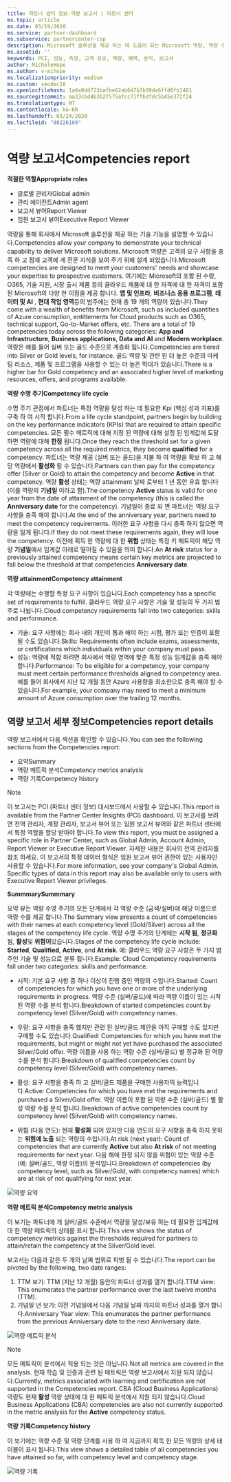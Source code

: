 ```yaml
---
title: 파트너 센터 정보-역량 보고서 | 파트너 센터
ms.topic: article
ms.date: 03/19/2020
ms.service: partner-dashboard
ms.subservice: partnercenter-csp
description: Microsoft 솔루션을 제공 하는 데 도움이 되는 Microsoft 역량, 역량 수준 및 제품을 개선할 수 있는 방법을 확인 하세요.
ms.assetid: ''
keywords: PCI, 성능, 측정, 고객 성공, 역량, 혜택, 분석, 보고서
author: MicheleHope
ms.author: v-mihope
ms.localizationpriority: medium
ms.custom: seodec18
ms.openlocfilehash: 1a6e8dd723bafbe62ab6d7b7b99de6ffd6fb1481
ms.sourcegitcommit: aa33cbd4b3b2f575afcc71ffbdfdc5b45e372f24
ms.translationtype: MT
ms.contentlocale: ko-KR
ms.lasthandoff: 03/24/2020
ms.locfileid: "80226189"
---
```

# <a name="competencies-report"></a><span data-ttu-id="81b88-104">역량 보고서</span><span class="sxs-lookup"><span data-stu-id="81b88-104">Competencies report</span></span>

<span data-ttu-id="81b88-105">**적절한 역할**</span><span class="sxs-lookup"><span data-stu-id="81b88-105">**Appropriate roles**</span></span>
- <span data-ttu-id="81b88-106">글로벌 관리자</span><span class="sxs-lookup"><span data-stu-id="81b88-106">Global admin</span></span>
- <span data-ttu-id="81b88-107">관리 에이전트</span><span class="sxs-lookup"><span data-stu-id="81b88-107">Admin agent</span></span>
- <span data-ttu-id="81b88-108">보고서 뷰어</span><span class="sxs-lookup"><span data-stu-id="81b88-108">Report Viewer</span></span>
- <span data-ttu-id="81b88-109">임원 보고서 뷰어</span><span class="sxs-lookup"><span data-stu-id="81b88-109">Executive Report Viewer</span></span>

<span data-ttu-id="81b88-110">역량을 통해 회사에서 Microsoft 솔루션을 제공 하는 기술 기능을 설명할 수 있습니다.</span><span class="sxs-lookup"><span data-stu-id="81b88-110">Competencies allow your company to demonstrate your technical capability to deliver Microsoft solutions.</span></span> <span data-ttu-id="81b88-111">Microsoft 역량은 고객의 요구 사항을 충족 하 고 잠재 고객에 게 전문 지식을 보여 주기 위해 설계 되었습니다.</span><span class="sxs-lookup"><span data-stu-id="81b88-111">Microsoft competencies are designed to meet your customers' needs and showcase your expertise to prospective customers.</span></span> <span data-ttu-id="81b88-112">여기에는 Microsoft의 포함 된 수량, O365, 기술 지원, 시장 출시 제품 등의 클라우드 제품에 대 한 자격에 대 한 자격이 포함 된 Microsoft의 다양 한 이점을 제공 합니다. **앱 및 인프라**, **비즈니스 응용 프로그램**, **데이터 및 AI** , **현대 작업 영역**등의 범주에는 현재 총 19 개의 역량이 있습니다.</span><span class="sxs-lookup"><span data-stu-id="81b88-112">They come with a wealth of benefits from Microsoft, such as included quantities of Azure consumption, entitlements for Cloud products such as O365, technical support, Go-to-Market offers, etc. There are a total of 19 competencies today across the following categories: **App and Infrastructure**, **Business applications**, **Data and AI** and **Modern workplace**.</span></span> <span data-ttu-id="81b88-113">역량은 예를 들어 실버 또는 골드 수준으로 계층화 됩니다.</span><span class="sxs-lookup"><span data-stu-id="81b88-113">Competencies are tiered into Silver or Gold levels, for instance.</span></span> <span data-ttu-id="81b88-114">골드 역량 및 관련 된 더 높은 수준의 마케팅 리소스, 제품 및 프로그램을 사용할 수 있는 더 높은 막대가 있습니다.</span><span class="sxs-lookup"><span data-stu-id="81b88-114">There is a higher bar for Gold competency and an associated higher level of marketing resources, offers, and programs available.</span></span>  

<span data-ttu-id="81b88-115">**역량 수명 주기**</span><span class="sxs-lookup"><span data-stu-id="81b88-115">**Competency life cycle**</span></span>

<span data-ttu-id="81b88-116">수명 주기 관점에서 파트너는 특정 역량을 달성 하는 데 필요한 Kpi (핵심 성과 지표)를 구축 하 여 시작 합니다.</span><span class="sxs-lookup"><span data-stu-id="81b88-116">From a life cycle standpoint, partners begin by building on the key performance indicators (KPIs) that are required to attain specific competencies.</span></span> <span data-ttu-id="81b88-117">모든 필수 메트릭에 대해 지정 된 역량에 대해 설정 된 임계값에 도달 하면 역량에 대해 **한정** 됩니다.</span><span class="sxs-lookup"><span data-stu-id="81b88-117">Once they reach the threshold set for a given competency across all the required metrics, they become **qualified** for a competency.</span></span> <span data-ttu-id="81b88-118">파트너는 역량 제공 (실버 또는 골드)을 지불 하 여 역량을 확보 하 고 해당 역량에서 **활성화** 될 수 있습니다.</span><span class="sxs-lookup"><span data-stu-id="81b88-118">Partners can then pay for the competency offer (Silver or Gold) to attain the competency and become **Active** in that competency.</span></span> <span data-ttu-id="81b88-119">역량 **활성** 상태는 역량 attainment 날짜 로부터 1 년 동안 유효 합니다 (이를 역량의 **기념일** 이라고 함).</span><span class="sxs-lookup"><span data-stu-id="81b88-119">The competency **Active** status is valid for one year from the date of attainment of the competency (this is called the **Anniversary date** for the competency).</span></span> <span data-ttu-id="81b88-120">기념일이 종료 되 면 파트너는 역량 요구 사항을 충족 해야 합니다.</span><span class="sxs-lookup"><span data-stu-id="81b88-120">At the end of the anniversary year, partners need to meet the competency requirements.</span></span> <span data-ttu-id="81b88-121">이러한 요구 사항을 다시 충족 하지 않으면 역량을 잃게 됩니다.</span><span class="sxs-lookup"><span data-stu-id="81b88-121">If they do not meet these requirements again, they will lose the competency.</span></span> <span data-ttu-id="81b88-122">이전에 획득 한 역량에 대 한 **위험** 상태는 특정 키 메트릭이 해당 역량 **기념일**에서 임계값 아래로 떨어질 수 있음을 의미 합니다.</span><span class="sxs-lookup"><span data-stu-id="81b88-122">An **At risk** status for a previously attained competency means certain key metrics are projected to fall below the threshold at that competencies **Anniversary date**.</span></span>

<span data-ttu-id="81b88-123">**역량 attainment**</span><span class="sxs-lookup"><span data-stu-id="81b88-123">**Competency attainment**</span></span>

<span data-ttu-id="81b88-124">각 역량에는 수행할 특정 요구 사항이 있습니다.</span><span class="sxs-lookup"><span data-stu-id="81b88-124">Each competency has a specific set of requirements to fulfill.</span></span> <span data-ttu-id="81b88-125">클라우드 역량 요구 사항은 기술 및 성능의 두 가지 범주로 나뉩니다.</span><span class="sxs-lookup"><span data-stu-id="81b88-125">Cloud competency requirements fall into two categories: skills and performance.</span></span>

- <span data-ttu-id="81b88-126">기술: 요구 사항에는 회사 내의 개인이 통과 해야 하는 시험, 평가 또는 인증이 포함 될 수도 있습니다.</span><span class="sxs-lookup"><span data-stu-id="81b88-126">Skills: Requirements often include exams, assessments, or certifications which individuals within your company must pass.</span></span>
- <span data-ttu-id="81b88-127">성능: 역량에 적합 하려면 회사에서 역량 영역에 맞춘 특정 성능 임계값을 충족 해야 합니다.</span><span class="sxs-lookup"><span data-stu-id="81b88-127">Performance: To be eligible for a competency, your company must meet certain performance thresholds aligned to competency area.</span></span> <span data-ttu-id="81b88-128">예를 들어 회사에서 지난 12 개월 동안 Azure 사용량을 최소한으로 충족 해야 할 수 있습니다.</span><span class="sxs-lookup"><span data-stu-id="81b88-128">For example, your company may need to meet a minimum amount of Azure consumption over the trailing 12 months.</span></span>

## <a name="competencies-report-details"></a><span data-ttu-id="81b88-129">역량 보고서 세부 정보</span><span class="sxs-lookup"><span data-stu-id="81b88-129">Competencies report details</span></span>

<span data-ttu-id="81b88-130">역량 보고서에서 다음 섹션을 확인할 수 있습니다.</span><span class="sxs-lookup"><span data-stu-id="81b88-130">You can see the following sections from the Competencies report:</span></span>

- <span data-ttu-id="81b88-131">요약</span><span class="sxs-lookup"><span data-stu-id="81b88-131">Summary</span></span>
- <span data-ttu-id="81b88-132">역량 메트릭 분석</span><span class="sxs-lookup"><span data-stu-id="81b88-132">Competency metrics analysis</span></span>
- <span data-ttu-id="81b88-133">역량 기록</span><span class="sxs-lookup"><span data-stu-id="81b88-133">Competency history</span></span>

 > [!NOTE]
 > <span data-ttu-id="81b88-134">이 보고서는 PCI (파트너 센터 정보) 대시보드에서 사용할 수 있습니다.</span><span class="sxs-lookup"><span data-stu-id="81b88-134">This report is available from the Partner Center Insights (PCI) dashboard.</span></span> <span data-ttu-id="81b88-135">이 보고서를 보려면 전역 관리자, 계정 관리자, 보고서 뷰어 또는 임원 보고서 뷰어와 같은 파트너 센터에서 특정 역할을 할당 받아야 합니다.</span><span class="sxs-lookup"><span data-stu-id="81b88-135">To view this report, you must be assigned a specific role in Partner Center, such as Global Admin, Account Admin, Report Viewer or Executive Report Viewer.</span></span> <span data-ttu-id="81b88-136">자세한 내용은 회사의 전역 관리자를 참조 하세요. 이 보고서의 특정 데이터 형식은 임원 보고서 뷰어 권한이 있는 사용자만 사용할 수 있습니다.</span><span class="sxs-lookup"><span data-stu-id="81b88-136">For more information, see your company's Global Admin. Specific types of data in this report may also be available only to users with Executive Report Viewer privileges.</span></span>

<span data-ttu-id="81b88-137">**Summmary**</span><span class="sxs-lookup"><span data-stu-id="81b88-137">**Summmary**</span></span>

<span data-ttu-id="81b88-138">요약 뷰는 역량 수명 주기의 모든 단계에서 각 역량 수준 (금색/실버)에 해당 이름으로 역량 수를 제공 합니다.</span><span class="sxs-lookup"><span data-stu-id="81b88-138">The Summary view presents a count of competencies with their names at each competency level (Gold/Silver) across all the stages of the competency life cycle.</span></span> <span data-ttu-id="81b88-139">역량 수명 주기의 단계에는 **시작 됨**, **정규화**됨, **활성**및 **위험이**있습니다.</span><span class="sxs-lookup"><span data-stu-id="81b88-139">Stages of the competency life cycle include: **Started**, **Qualified**, **Active**, and **At risk**.</span></span> <span data-ttu-id="81b88-140">예: 클라우드 역량 요구 사항은 두 가지 범주인 기술 및 성능으로 분류 됩니다.</span><span class="sxs-lookup"><span data-stu-id="81b88-140">Example: Cloud Competency requirements fall under two categories: skills and performance.</span></span>

- <span data-ttu-id="81b88-141">시작: 기본 요구 사항 중 하나 이상이 진행 중인 역량의 수입니다.</span><span class="sxs-lookup"><span data-stu-id="81b88-141">Started: Count of competencies for which you have one or more of the underlying requirements in progress.</span></span>
<span data-ttu-id="81b88-142">역량 수준 (실버/골드)에 따라 역량 이름이 있는 시작 된 역량 수를 분석 합니다.</span><span class="sxs-lookup"><span data-stu-id="81b88-142">Breakdown of started competencies count by competency level (Silver/Gold) with competency names.</span></span>

- <span data-ttu-id="81b88-143">우량: 요구 사항을 충족 했지만 관련 된 실버/골드 제안을 아직 구매할 수도 있지만 구매할 수도 있습니다.</span><span class="sxs-lookup"><span data-stu-id="81b88-143">Qualified: Competencies for which you have met the requirements, but might or might not yet have purchased the associated Silver/Gold offer.</span></span> <span data-ttu-id="81b88-144">역량 이름을 사용 하는 역량 수준 (실버/골드) 별 정규화 된 역량 수를 분석 합니다.</span><span class="sxs-lookup"><span data-stu-id="81b88-144">Breakdown of qualified competencies count by competency level (Silver/Gold) with competency names.</span></span>

- <span data-ttu-id="81b88-145">활성: 요구 사항을 충족 하 고 실버/골드 제품을 구매한 사용자의 능력입니다.</span><span class="sxs-lookup"><span data-stu-id="81b88-145">Active: Competencies for which you have met the requirements and purchased a Silver/Gold offer.</span></span> <span data-ttu-id="81b88-146">역량 이름이 포함 된 역량 수준 (실버/골드) 별 활성 역량 수를 분석 합니다.</span><span class="sxs-lookup"><span data-stu-id="81b88-146">Breakdown of active competencies count by competency level (Silver/Gold) with competency names.</span></span>

- <span data-ttu-id="81b88-147">위험 (다음 연도): 현재 **활성화** 되어 있지만 다음 연도의 요구 사항을 충족 하지 못하는 **위험에 노출** 되는 역량의 수입니다.</span><span class="sxs-lookup"><span data-stu-id="81b88-147">At risk (next year): Count of competencies that are currently **Active** but also **At risk** of not meeting requirements for next year.</span></span>
<span data-ttu-id="81b88-148">다음 해에 한정 되지 않을 위험이 있는 역량 수준 (예: 실버/골드, 역량 이름)의 분석입니다.</span><span class="sxs-lookup"><span data-stu-id="81b88-148">Breakdown of competencies (by competency level, such as Silver/Gold, with competency names) which are at risk of not qualifying for next year.</span></span>

![역량 요약](images/pci/pci_competencies_summary_1.png)

<span data-ttu-id="81b88-150">**역량 메트릭 분석**</span><span class="sxs-lookup"><span data-stu-id="81b88-150">**Competency metric analysis**</span></span>

<span data-ttu-id="81b88-151">이 보기는 파트너에 게 실버/골드 수준에서 역량을 달성/보유 하는 데 필요한 임계값에 대 한 역량 메트릭의 상태를 표시 합니다.</span><span class="sxs-lookup"><span data-stu-id="81b88-151">This view shows the status of competency metrics against the thresholds required for partners to attain/retain the competency at the Silver/Gold level.</span></span> 

<span data-ttu-id="81b88-152">보고서는 다음과 같은 두 개의 날짜 범위로 피벗 될 수 있습니다.</span><span class="sxs-lookup"><span data-stu-id="81b88-152">The report can be pivoted by the following, two date ranges:</span></span>

1. <span data-ttu-id="81b88-153">TTM 보기: TTM (지난 12 개월) 동안의 파트너 성과를 열거 합니다.</span><span class="sxs-lookup"><span data-stu-id="81b88-153">TTM view: This enumerates the partner performance over the last twelve months (TTM).</span></span>
2. <span data-ttu-id="81b88-154">기념일 년 보기: 이전 기념일에서 다음 기념일 날짜 까지의 파트너 성과를 열거 합니다.</span><span class="sxs-lookup"><span data-stu-id="81b88-154">Anniversary Year view: This enumerates the partner performance from the previous Anniversary date to the next Anniversary date.</span></span>

![역량 메트릭 분석](images/pci/pci_competencies_comp_metrics_analysis_2.png)

> [!NOTE]
 > <span data-ttu-id="81b88-156">모든 메트릭이 분석에서 적용 되는 것은 아닙니다.</span><span class="sxs-lookup"><span data-stu-id="81b88-156">Not all metrics are covered in the analysis.</span></span> <span data-ttu-id="81b88-157">현재 학습 및 인증과 관련 된 메트릭은 역량 보고서에서 지원 되지 않습니다.</span><span class="sxs-lookup"><span data-stu-id="81b88-157">Currently, metrics associated with learning and certification are not supported in the Competencies report.</span></span> <span data-ttu-id="81b88-158">CBA (Cloud Business Applications) 역량도 현재 **활성** 역량 상태에 대 한 메트릭 분석에서 지원 되지 않습니다.</span><span class="sxs-lookup"><span data-stu-id="81b88-158">Cloud Business Applications (CBA) competencies are also not currently supported in the metric analysis for the **Active** competency status.</span></span>

<span data-ttu-id="81b88-159">**역량 기록**</span><span class="sxs-lookup"><span data-stu-id="81b88-159">**Competency history**</span></span>

<span data-ttu-id="81b88-160">이 보기에는 역량 수준 및 역량 단계를 사용 하 여 지금까지 획득 한 모든 역량의 상세 테이블이 표시 됩니다.</span><span class="sxs-lookup"><span data-stu-id="81b88-160">This view shows a detailed table of all competencies you have attained so far, with competency level and competency stage.</span></span>

![역량 기록](images/pci/pci_competencies_comp_history_3.png)

